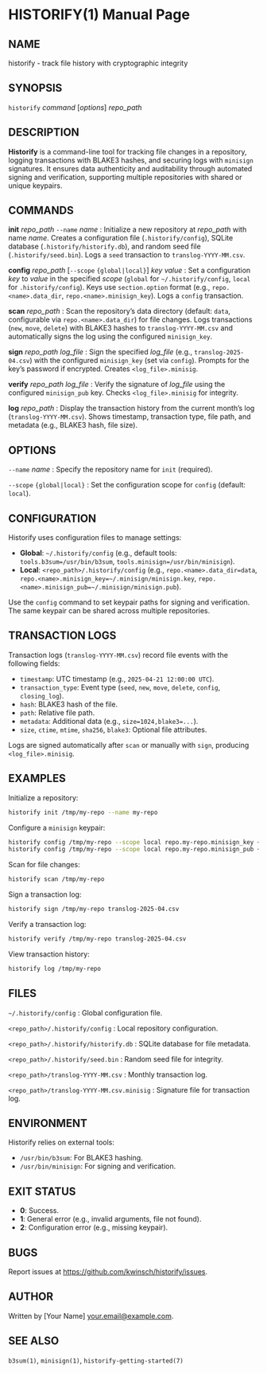 # HISTORIFY(1) Manual Page

## NAME
historify - track file history with cryptographic integrity

## SYNOPSIS
`historify` *command* [*options*] *repo_path*

## DESCRIPTION
**Historify** is a command-line tool for tracking file changes in a repository, logging transactions with BLAKE3 hashes, and securing logs with `minisign` signatures. It ensures data authenticity and auditability through automated signing and verification, supporting multiple repositories with shared or unique keypairs.

## COMMANDS
**init** *repo_path* `--name` *name*
: Initialize a new repository at *repo_path* with name *name*. Creates a configuration file (`.historify/config`), SQLite database (`.historify/historify.db`), and random seed file (`.historify/seed.bin`). Logs a `seed` transaction to `translog-YYYY-MM.csv`.

**config** *repo_path* [`--scope` `{global|local}`] *key* *value*
: Set a configuration *key* to *value* in the specified *scope* (`global` for `~/.historify/config`, `local` for `.historify/config`). Keys use `section.option` format (e.g., `repo.<name>.data_dir`, `repo.<name>.minisign_key`). Logs a `config` transaction.

**scan** *repo_path*
: Scan the repository’s data directory (default: `data`, configurable via `repo.<name>.data_dir`) for file changes. Logs transactions (`new`, `move`, `delete`) with BLAKE3 hashes to `translog-YYYY-MM.csv` and automatically signs the log using the configured `minisign_key`.

**sign** *repo_path* *log_file*
: Sign the specified *log_file* (e.g., `translog-2025-04.csv`) with the configured `minisign_key` (set via `config`). Prompts for the key’s password if encrypted. Creates `<log_file>.minisig`.

**verify** *repo_path* *log_file*
: Verify the signature of *log_file* using the configured `minisign_pub` key. Checks `<log_file>.minisig` for integrity.

**log** *repo_path*
: Display the transaction history from the current month’s log (`translog-YYYY-MM.csv`). Shows timestamp, transaction type, file path, and metadata (e.g., BLAKE3 hash, file size).

## OPTIONS
`--name` *name*
: Specify the repository name for `init` (required).

`--scope` `{global|local}`
: Set the configuration scope for `config` (default: `local`).

## CONFIGURATION
Historify uses configuration files to manage settings:
- **Global**: `~/.historify/config` (e.g., default tools: `tools.b3sum=/usr/bin/b3sum`, `tools.minisign=/usr/bin/minisign`).
- **Local**: `<repo_path>/.historify/config` (e.g., `repo.<name>.data_dir=data`, `repo.<name>.minisign_key=~/.minisign/minisign.key`, `repo.<name>.minisign_pub=~/.minisign/minisign.pub`).

Use the `config` command to set keypair paths for signing and verification. The same keypair can be shared across multiple repositories.

## TRANSACTION LOGS
Transaction logs (`translog-YYYY-MM.csv`) record file events with the following fields:
- `timestamp`: UTC timestamp (e.g., `2025-04-21 12:00:00 UTC`).
- `transaction_type`: Event type (`seed`, `new`, `move`, `delete`, `config`, `closing_log`).
- `hash`: BLAKE3 hash of the file.
- `path`: Relative file path.
- `metadata`: Additional data (e.g., `size=1024,blake3=...`).
- `size`, `ctime`, `mtime`, `sha256`, `blake3`: Optional file attributes.

Logs are signed automatically after `scan` or manually with `sign`, producing `<log_file>.minisig`.

## EXAMPLES
Initialize a repository:
```bash
historify init /tmp/my-repo --name my-repo
```

Configure a `minisign` keypair:
```bash
historify config /tmp/my-repo --scope local repo.my-repo.minisign_key ~/.minisign/minisign.key
historify config /tmp/my-repo --scope local repo.my-repo.minisign_pub ~/.minisign/minisign.pub
```

Scan for file changes:
```bash
historify scan /tmp/my-repo
```

Sign a transaction log:
```bash
historify sign /tmp/my-repo translog-2025-04.csv
```

Verify a transaction log:
```bash
historify verify /tmp/my-repo translog-2025-04.csv
```

View transaction history:
```bash
historify log /tmp/my-repo
```

## FILES
`~/.historify/config`
: Global configuration file.

`<repo_path>/.historify/config`
: Local repository configuration.

`<repo_path>/.historify/historify.db`
: SQLite database for file metadata.

`<repo_path>/.historify/seed.bin`
: Random seed file for integrity.

`<repo_path>/translog-YYYY-MM.csv`
: Monthly transaction log.

`<repo_path>/translog-YYYY-MM.csv.minisig`
: Signature file for transaction log.

## ENVIRONMENT
Historify relies on external tools:
- `/usr/bin/b3sum`: For BLAKE3 hashing.
- `/usr/bin/minisign`: For signing and verification.

## EXIT STATUS
- **0**: Success.
- **1**: General error (e.g., invalid arguments, file not found).
- **2**: Configuration error (e.g., missing keypair).

## BUGS
Report issues at https://github.com/kwinsch/historify/issues.

## AUTHOR
Written by [Your Name] <your.email@example.com>.

## SEE ALSO
`b3sum(1)`, `minisign(1)`, `historify-getting-started(7)`